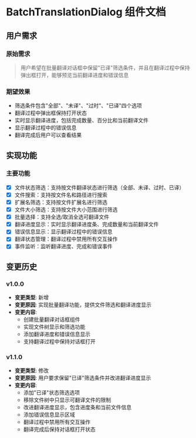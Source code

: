 # BatchTranslationDialog 组件文档

## 用户需求
### 原始需求
> 用户希望在批量翻译对话框中保留"已译"筛选条件，并且在翻译过程中保持弹出框打开，能够预览当前翻译进度和错误信息

### 期望效果
- 筛选条件包含"全部"、"未译"、"过时"、"已译"四个选项
- 翻译过程中弹出框保持打开状态
- 实时显示翻译进度，包括完成数量、百分比和当前翻译文件
- 显示翻译过程中的错误信息
- 翻译完成后用户可以查看结果

## 实现功能
### 主要功能
- [x] 文件状态筛选：支持按文件翻译状态进行筛选（全部、未译、过时、已译）
- [x] 文件搜索：支持按文件名和路径进行搜索
- [x] 扩展名筛选：支持按文件扩展名进行筛选
- [x] 文件大小筛选：支持按文件大小范围进行筛选
- [x] 批量选择：支持全选/取消全选可翻译文件
- [x] 翻译进度显示：实时显示翻译进度条、完成数量和当前翻译文件
- [x] 错误信息显示：显示翻译过程中的错误信息
- [x] 翻译状态管理：翻译过程中禁用所有交互操作
- [x] 事件监听：监听翻译进度、完成和错误事件

## 变更历史
### v1.0.0
- **变更类型**: 新增
- **变更原因**: 实现批量翻译功能，提供文件筛选和翻译进度显示
- **变更内容**: 
  - 创建批量翻译对话框组件
  - 实现文件树显示和筛选功能
  - 添加翻译进度和错误信息显示
  - 支持翻译过程中保持对话框打开

### v1.1.0
- **变更类型**: 修改
- **变更原因**: 用户要求保留"已译"筛选条件并改进翻译进度显示
- **变更内容**:
  - 添加"已译"状态筛选选项
  - 移除文件树中只显示可翻译文件的限制
  - 改进翻译进度显示，包含进度条和当前文件信息
  - 添加错误信息显示区域
  - 翻译过程中禁用所有交互操作
  - 翻译完成后保持对话框打开状态 